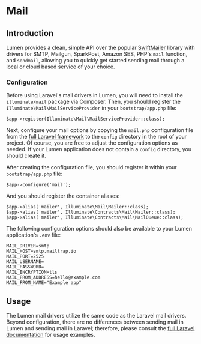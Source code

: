 # Mail

## Introduction

Lumen provides a clean, simple API over the popular [SwiftMailer](https://swiftmailer.symfony.com/) library with drivers for SMTP, Mailgun, SparkPost, Amazon SES, PHP's `mail` function, and `sendmail`, allowing you to quickly get started sending mail through a local or cloud based service of your choice.

### Configuration

Before using Laravel's mail drivers in Lumen, you will need to install the `illuminate/mail` package via Composer. Then, you should register the `Illuminate\Mail\MailServiceProvider` in your `bootstrap/app.php` file:

    $app->register(Illuminate\Mail\MailServiceProvider::class);

Next, configure your mail options by copying the `mail.php` configuration file from the [full Laravel framework](https://github.com/laravel/laravel/blob/master/config/mail.php) to the `config` directory in the root of your project. Of course, you are free to adjust the configuration options as needed. If your Lumen application does not contain a `config` directory, you should create it.

After creating the configuration file, you should register it within your `bootstrap/app.php` file:

    $app->configure('mail');

And you should register the container aliases:

    $app->alias('mailer', Illuminate\Mail\Mailer::class);
    $app->alias('mailer', Illuminate\Contracts\Mail\Mailer::class);
    $app->alias('mailer', Illuminate\Contracts\Mail\MailQueue::class);

The following configuration options should also be available to your Lumen application's `.env` file:

    MAIL_DRIVER=smtp
    MAIL_HOST=smtp.mailtrap.io
    MAIL_PORT=2525
    MAIL_USERNAME=
    MAIL_PASSWORD=
    MAIL_ENCRYPTION=tls
    MAIL_FROM_ADDRESS=hello@example.com
    MAIL_FROM_NAME="Example app"

## Usage

The Lumen mail drivers utilize the same code as the Laravel mail drivers. Beyond configuration, there are no differences between sending mail in Lumen and sending mail in Laravel; therefore, please consult the [full Laravel documentation](https://laravel.com/docs/mail) for usage examples.
